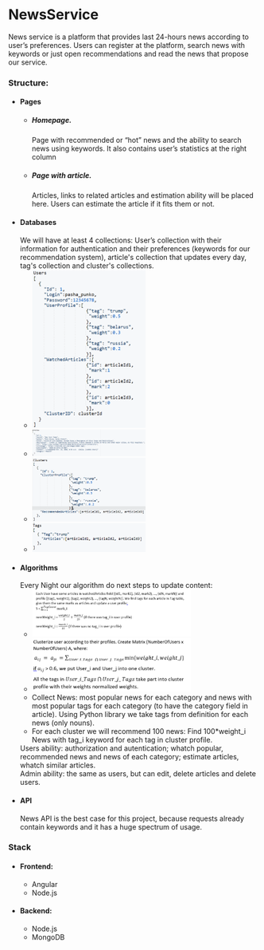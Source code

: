# NewsService
News service is a platform that provides last 24-hours news according to user’s preferences. Users can register at the platform, search news with keywords or just open recommendations and read the news that propose our service.<br>
<h3>Structure:</h3>
 <ul><li><h4>Pages</h4>
  <ul><li><h5>Homepage.</h5> Page with recommended or “hot” news and the ability to search news using keywords. It also contains user’s statistics at the right column
  <li><h5>Page with article.</h5> Articles, links to related articles and estimation ability will be placed here. Users can estimate the article if it fits them or not.
  </ul>
  <li><h4>Databases</h4>We will have at least 4  collections: User’s collection with their information for authentication and their preferences (keywords for our recommendation system), article's collection that updates every day, tag's collection and cluster's collections. 
  <ul>
   <li><img src="PresentationImage/user.png" width="50%">
   <li><img src="PresentationImage/art.png" width="50%">
   <li><img src="PresentationImage/clust.png" width="50%">
   <li><img src="PresentationImage/tags.png" width="50%">
    </ul>
 <li><h4>Algorithms</h4>
     Every Night our algorithm do next steps to update content:
     <ul>
      <li> <img src="PresentationImage/upd_prof.png" width="70%">
      <li> <img src="PresentationImage/clusterize.png" width="70%">
      <li> Collect News: most popular news for each category and news with most popular tags for each category (to have the category field in article). Using Python library we take tags from definition for each news (only nouns).
      <li> For each cluster we will recommend 100 news: 
Find 100*weight_i News with tag_i keyword for each tag in cluster profile.
     </ul>
    Users ability: authorization and autentication; whatch popular, recommended news and news of each category; estimate articles, whatch similar articles.<br>
    Admin ability: the same as users, but can edit, delete articles and delete users.
 <li><h4>API</h4>
     News API is the best case for this project, because requests already contain keywords and it has a huge spectrum of usage.
  </ul>


<h3>Stack</h3>
 <ul><li><h4>Frontend:</h4>
  <ul><li>Angular
  <li>Node.js</ul>
 <li><h4>Backend:</h4>
  <ul>
  <li>Node.js
  <li>MongoDB
   </ul></ul>
 

